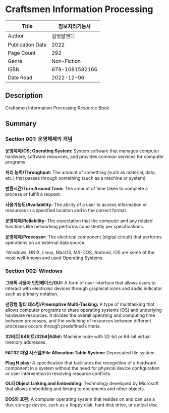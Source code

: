 # Craftsmen Information Processing

| Title            | 정보처리기능사   |
|------------------|----------------|
| Author           | 길벗알앤디       |
| Publication Date | 2022           |
| Page Count       | 292            |
| Genre            | Non-Fiction    |
| ISBN             | 978-1081582166 |
| Date Read        | 2022-12-06     |

## Description

Craftsmen Information Processing Resource Book

## Summary

### Section 001: 운영체제의 개념

__운영체제/OS; Operating System:__ System software that manages computer hardware, software resources, and provides common services for computer programs.   

__처리 능력/Throughput:__ The amount of something (such as material, data, etc.) that passes through something (such as a machine or system)

__반환시간/Turn Around Time:__ The amount of time taken to complete a process or fulfill a request.

__사용가능도/Availability:__ The ability of a user to access information or resources in a specified location and in the correct format.

__운영체제/Reliability:__ The expectation that the computer and any related functions like networking performs consistently per specifications.

__운영체제/Processor:__ The electrical component (digital circuit) that performs operations on an external data source.

-Windows, UNIX, Linux, MacOS, MS-DOS, Android, iOS are some of the most well-known and used Operating Systems.

### Section 002: Windows

__그래픽 사용자 인턴페이스/GUI:__ A form of user interface that allows users to interact with electronic devices through graphical icons and audio indicator such as primary notation.

__선장형 멀티 태스킹/Preemptive Multi-Tasking:__ A type of multitasking that allows computer programs to share operating systems (OS) and underlying hardware resources. It divides the overall operating and computing time between processes, and the switching of resources between different processes occurs through predefined criteria.

__32비트|64비트/32bit|64bit:__ Machine code with 32-bit or 64-bit virtual memory addresses.

__FAT32 파일 시스템/File Allocation Table System:__ Deprecated file system.

__Plug N play:__ A specification that facilitates the recognition of a hardware component in a system without the need for physical device configuration or user intervention in resolving resource conflicts.

__OLE|Object Linking and Embedding:__ Technology developed by Microsoft that allows embedding and linking to documents and other objects.

__DOS와 호환:__ A computer operating system that resides on and can use a disk storage device, such as a floppy disk, hard disk drive, or optical disc.